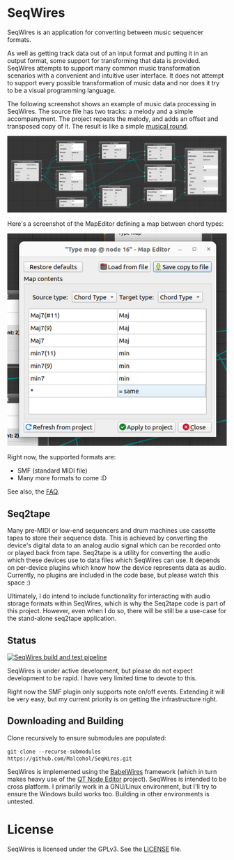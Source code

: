 # SeqWires

SeqWires is an application for converting between music sequencer formats.

As well as getting track data out of an input format and putting it in an output format, some support for transforming that data is provided. 
SeqWires attempts to support many common music transformation scenarios with a convenient and intuitive user interface.
It does not attempt to support every possible transformation of music data and nor does it try to be a visual programming language.

The following screenshot shows an example of music data processing in SeqWires.
The source file has two tracks: a melody and a simple accompanyment.
The project repeats the melody, and adds an offset and transposed copy of it.
The result is like a simple [musical round](https://en.wikipedia.org/wiki/Round_(music)).

![Screenshot showing several nodes wired together](https://raw.githubusercontent.com/Malcohol/BabelWires/main/Docs/screenshot.png "An example SeqWires project")

Here's a screenshot of the MapEditor defining a map between chord types:

![Screenshot showing the MapEditor](https://raw.githubusercontent.com/Malcohol/BabelWires/main/Docs/mapEditor.png "Screenshot of the MapEditor defining a map between chordTypes")

Right now, the supported formats are:
* SMF (standard MIDI file)
* Many more formats to come :D 

See also, the [FAQ](Docs/FAQ.md).

## Seq2tape

Many pre-MIDI or low-end sequencers and drum machines use cassette tapes to store their sequence data.
This is achieved by converting the device's digital data to an analog audio signal which can be recorded onto or played back from tape.
Seq2tape is a utility for converting the audio which these devices use to data files which SeqWires can use.
It depends on per-device plugins which know how the device represents data as audio.
Currently, no plugins are included in the code base, but please watch this space :)

Ultimately, I do intend to include functionality for interacting with audio storage formats within SeqWires, which is why the Seq2tape code is part of this project.
However, even when I do so, there will be still be a use-case for the stand-alone seq2tape application.

## Status

[![SeqWires build and test pipeline](https://github.com/Malcohol/SeqWires/actions/workflows/ci.yml/badge.svg)](https://github.com/Malcohol/SeqWires/actions/workflows/ci.yml)

SeqWires is under active development, but please do not expect development to be rapid.
I have very limited time to devote to this.

Right now the SMF plugin only supports note on/off events.
Extending it will be very easy, but my current priority is on getting the infrastructure right.

## Downloading and Building

Clone recursively to ensure submodules are populated:

```
git clone --recurse-submodules https://github.com/Malcohol/SeqWires.git
```

SeqWires is implemented using the [BabelWires](https://github.com/Malcohol/BabelWires) framework (which in turn makes heavy use of the [QT Node Editor](https://github.com/paceholder/nodeeditor) project). 
SeqWires is intended to be cross platform.
I primarily work in a GNU/Linux environment, but I'll try to ensure the Windows build works too.
Building in other environments is untested.

# License

SeqWires is licensed under the GPLv3.
See the [LICENSE](LICENSE) file.
